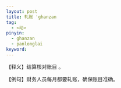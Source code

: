 ```yaml
---
layout: post
title: 轧账 'ghanzan
tag:
  - <动>
pinyin: 
  - ghanzan
  - panlonglai
keyword: 
---
```



【释义】结算核对账目 。                                 
                                                
【例句】财务人员每月都要轧账，确保账目准确。                 
             
                  
 
         

   

                    